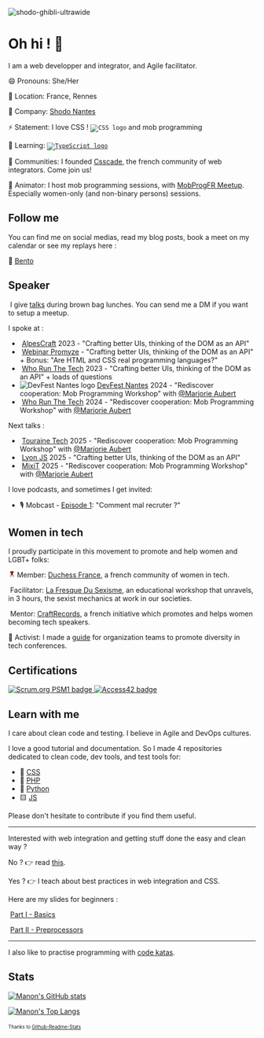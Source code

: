 ![shodo-ghibli-ultrawide](https://github.com/manoncarbonnel/manoncarbonnel/assets/6471771/d5d28181-91fe-45e5-9ce5-0222259eaf6a)

# Oh hi ! 👋

I am a web developper and integrator, and Agile facilitator.

😄 Pronouns: She/Her

🥐 Location: France, Rennes

🏢 Company: [Shodo Nantes](https://shodo.io/)

⚡ Statement: I love CSS ! <code><img height="17px" src="https://i0.wp.com/byfeel.info/wp-content/uploads/2015/02/css-html2-e1517475681211.png" alt="CSS logo"/></code> and mob programming

🌱 Learning: <a href="https://www.typescriptlang.org/"><code><img width="18px" src="https://upload.wikimedia.org/wikipedia/commons/thumb/4/4c/Typescript_logo_2020.svg/2048px-Typescript_logo_2020.svg.png" alt="TypeScript logo"/></code></a>

🌊 Communities: I founded [Csscade](https://github.com/Csscade), the french community of web integrators. Come join us!

👥 Animator: I host mob programming sessions, with [MobProgFR Meetup](https://www.meetup.com/fr-FR/paris-mob-programming/). Especially women-only (and non-binary persons) sessions.

## Follow me

You can find me on social medias, read my blog posts, book a meet on my calendar or see my replays here :

🍱 [Bento](https://bento.me/manoncarbonnel)

## Speaker

<img width="14px" src="https://d1fdloi71mui9q.cloudfront.net/9L67stmTvm9DSEGUPh3I_sessionize.png" alt=""/> I give [talks](https://sessionize.com/manon-carbonnel/) during brown bag lunches. You can send me a DM if you want to setup a meetup.

I spoke at :

* <img width="14px" src="https://d1fdloi71mui9q.cloudfront.net/V3odxu6iRcCdZoNqUvT1_alpescraft.png" alt=""/> [AlpesCraft](https://youtu.be/rzPwyMVVAQI) 2023 - "Crafting better UIs, thinking of the DOM as an API"
* <img width="14px" src="https://d1fdloi71mui9q.cloudfront.net/RVSqur9xQ4SPVRR2jua0_promyze.png" alt=""/> [Webinar Promyze](https://youtu.be/_0-ZyuY0xdA) - "Crafting better UIs, thinking of the DOM as an API" + Bonus: "Are HTML and CSS real programming languages?"
* <img width="14px" src="https://whorunthetech.com/wp-content/uploads/2023/05/who-run-the-tech-logo-V2-1.png" alt=""/> [Who Run The Tech](https://youtu.be/ufdjnMGGYbk?si=5thhWGxtMhUSCrAM) 2023 - "Crafting better UIs, thinking of the DOM as an API" + loads of questions
* <img width="14px" src="https://devfest2024.gdgnantes.com/images/logo-long.svg" alt="DevFest Nantes logo"/> [DevFest Nantes](https://devfest2024.gdgnantes.com/sessions/redecouvrir_la_cooperation___atelier_de_mob_programming/) 2024 - "Rediscover cooperation: Mob Programming Workshop" with [@Marjorie Aubert](https://github.com/Tagada26)
* <img width="14px" src="http://whorunthetech.com/wp-content/uploads/2023/05/who-run-the-tech-icone-V1.png" alt=""/> [Who Run The Tech](https://whorunthetech.com/) 2024 - "Rediscover cooperation: Mob Programming Workshop" with [@Marjorie Aubert](https://github.com/Tagada26)

Next talks :
* <img width="14px" src="https://touraine.tech/_nuxt/img/logo.97c6093.svg" alt=""/> [Touraine Tech](https://touraine.tech/) 2025 - "Rediscover cooperation: Mob Programming Workshop" with [@Marjorie Aubert](https://github.com/Tagada26)
* <img width="14px" src="https://www.lyonjs.org/android-chrome-512x512.png" alt=""/> [Lyon JS](https://www.lyonjs.org/) 2025 - "Crafting better UIs, thinking of the DOM as an API"
* <img width="14px" src="https://mixitconf.org/images/png/fbpreview.png" alt=""/> [MixiT](https://mixitconf.org/) 2025 - "Rediscover cooperation: Mob Programming Workshop" with [@Marjorie Aubert](https://github.com/Tagada26)

I love podcasts, and sometimes I get invited:
* 🎙️ Mobcast - [Episode 1](https://open.spotify.com/episode/5fkTzolcV8q0uPQ15tf9E0?si=9be9e3c2db5b44ec): "Comment mal recruter ?"

## Women in tech

I proudly participate in this movement to promote and help women and LGBT+ folks:

<img width="14px" src="https://github.com/DuchessFrance/duchessfr/blob/master/communication/Logo%20Worldwide/duchess_200x200pt_nobg.png?raw=true" alt=""/> Member: [Duchess France](http://www.duchess-france.fr/), a french community of women in tech.

<img width="14px" src="https://media.licdn.com/dms/image/C4E0BAQF90_Jhto4x8g/company-logo_200_200/0/1663758297626?e=2147483647&v=beta&t=dP8fs6t31RyzFTzJSWhhEdr3Ec4mAE5HhHjJ2wDY3w0" alt=""/> Facilitator: [La Fresque Du Sexisme](https://fresque-du-sexisme.org/), an educational workshop that unravels, in 3 hours, the sexist mechanics at work in our societies.

<img width="14px" src="https://www.notion.so/image/https%3A%2F%2Fs3-us-west-2.amazonaws.com%2Fsecure.notion-static.com%2F27107bb5-5f64-423a-ad04-cd06e63a99d7%2Flogo.svg?table=block&id=778d46f8-46df-4486-b951-e03c9e0897cf&cache=v2" alt=""/> Mentor: [CraftRecords](https://craftsrecords.org/), a french initiative which promotes and helps women becoming tech speakers.

📖 Activist: I made a [guide](https://medium.com/@manon.carbonnel/favoriser-la-mixit%C3%A9-dans-les-conf%C3%A9rences-tech-un-guide-introduction-478ade9e96b3) for organization teams to promote diversity in tech conferences.

## Certifications

<a href="https://www.scrum.org/user/706587">
  <img width="50px" alt="Scrum.org PSM1 badge" src="https://static.scrum.org/web/badges/badge-psmi.svg"/>
</a>

<a href="https://certificate.bcdiploma.com/check/23ABCCCDE68ED3A512A42FD13C91F12825787809E985B26D0AC8BD00EE644A19amZ6QXMwbXFxUDRQV2gwNEFVMDhsYjMrSmVrS1VlVmlyUUpOZVhJMU0xQ0NnYXFU">
  <img width="50px" alt="Access42 badge" src="https://media.licdn.com/dms/image/v2/C560BAQHqUiQJG_7UfA/company-logo_200_200/company-logo_200_200/0/1631311811891?e=2147483647&v=beta&t=ezx65WXBq7yS2l0Vzvv5YJDYCnud3EAAOjTr1k6mDfU"/>
</a>

## Learn with me

I care about clean code and testing. I believe in Agile and DevOps cultures.

I love a good tutorial and documentation. So I made 4 repositories dedicated to clean code, dev tools, and test tools for:

* 🎨 [CSS](https://github.com/manoncarbonnel/css-best-practices)
* 🐘 [PHP](https://github.com/manoncarbonnel/php-tools-tutorials)
* 🐍 [Python](https://github.com/manoncarbonnel/python-tools-tutorials)
* 🟨 [JS](https://github.com/manoncarbonnel/js-tools-tutorials)

Please don't hesitate to contribute if you find them useful.

***

Interested with web integration and getting stuff done the easy and clean way ?

No ? 👉 read [this](https://medium.com/@manon.carbonnel/why-dont-developers-like-css-947a1b2ecaaf).

Yes ? 👉 I teach about best practices in web integration and CSS.

Here are my slides for beginners :

<code><img width="18px" src="https://upload.wikimedia.org/wikipedia/commons/thumb/d/d5/CSS3_logo_and_wordmark.svg/1452px-CSS3_logo_and_wordmark.svg.png" alt=""/></code> [Part I - Basics](https://manoncarbonnel.github.io/css-best-practices/training/en/slides.html#1)

<code><img width="18px" src="https://upload.wikimedia.org/wikipedia/commons/thumb/9/96/Sass_Logo_Color.svg/2560px-Sass_Logo_Color.svg.png" alt=""/></code> [Part II - Preprocessors](https://manoncarbonnel.github.io/css-best-practices/training/en/preprocessors/slides.html#1)

***

I also like to practise programming with [code katas](https://github.com/manoncarbonnel?tab=repositories&q=kata).

## Stats

[![Manon's GitHub stats](https://github-readme-stats.vercel.app/api?username=manoncarbonnel&show_icons=true&theme=dark)](https://github.com/anuraghazra/github-readme-stats)

[![Manon's Top Langs](https://github-readme-stats.vercel.app/api/top-langs/?username=manoncarbonnel&layout=compact&theme=dark)](https://github.com/anuraghazra/github-readme-stats)

<sub><sup>Thanks to [Github-Readme-Stats](https://github.com/anuraghazra/github-readme-stats)</sup></sub>

<!--
**manoncarbonnel/manoncarbonnel** is a ✨ _special_ ✨ repository because its `README.md` (this file) appears on your GitHub profile.

Here are some ideas to get you started:

- 🔭 I’m currently working on ...
- 🌱 I’m currently learning ...
- 👯 I’m looking to collaborate on ...
- 🤔 I’m looking for help with ...
- 💬 Ask me about ...
- 📫 How to reach me: ...
- 😄 Pronouns: ...
- ⚡ Fun fact: ...
-->
